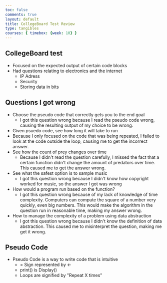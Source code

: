 ```yaml
---
toc: false
comments: true
layout: default
title: CollegeBoard Test Review
type: tangibles
courses: { timebox: {week: 10} }
---
```


## CollegeBoard test
- Focused on the expected output of certain code blocks
- Had questions relating to electronics and the internet
  - IP Adress
  - Security
  - Storing data in bits

## Questions I got wrong
- Choose the pseudo code that correctly gets you to the end goal
  - I got this question wrong because I read the pseudo code wrong, causing the resulting output of my choice to be wrong. 
-  Given psuedo code, see how long it will take to run
  - Because I only focused on the code that was being repeated, I failed to look at the code outside the loop, causing me to get the incorrect answer.
- See how the count of prey changes over time
  - Because I didn't read the question carefully, I missed the fact that a certain function didn't change the amount of predators over time. This caused me to get the answer wrong.
- See what the safest option is to sample music
  - I got this question wrong because I didn't know how copyright worked for music, so the answer I got was wrong
- How would a program run based on the function?
  - I got this question wrong because of my lack of knowledge of time complexity. Computers can compute the square of a number very quickly, even big numbers. This would make the algorithm in the question run in reasonable time, making my answer wrong.
- How to manage the complexity of a problem using data abstraction
  - I got this question wrong because I didn't know the definition of data abstraction. This caused me to misinterpret the question, making me get it wrong.

## Pseudo Code
- Pseudo Code is a way to write code that is intuitive
  - = Sign represented by <-
  - print() is Display()
  - Loops are signified by "Repeat X times"